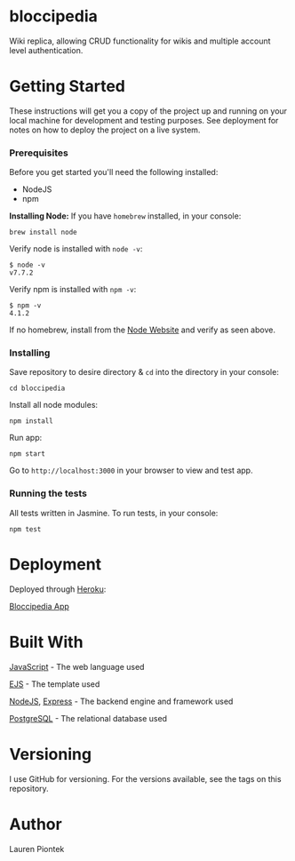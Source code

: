 # bloccipedia
Wiki replica, allowing CRUD functionality for wikis and multiple account level authentication.

# Getting Started
These instructions will get you a copy of the project up and running on your local machine for development and testing purposes. See deployment for notes on how to deploy the project on a live system.

### Prerequisites
Before you get started you'll need the following installed: 
- NodeJS
- npm

**Installing Node:**
If you have `homebrew` installed, in your console: 

`brew install node`

Verify node is installed with `node -v`:

```
$ node -v
v7.7.2
```

Verify npm is installed with `npm -v`:

```
$ npm -v
4.1.2
```

If no homebrew, install from the [Node Website](https://nodejs.org/en/) and verify as seen above.

### Installing
Save repository to desire directory & `cd` into the directory in your console:

`cd bloccipedia`

Install all node modules:

`npm install`

Run app: 

`npm start`

Go to `http://localhost:3000` in your browser to view and test app.

### Running the tests
All tests written in Jasmine. To run tests, in your console:

`npm test`

# Deployment
Deployed through [Heroku](www.heroku.com):

[Bloccipedia App](https://piontekle-bloccipedia.herokuapp.com/)

# Built With
[JavaScript](https://devdocs.io/javascript/) - The web language used

[EJS](https://ejs.co/) - The template used

[NodeJS](https://nodejs.org/en/), [Express](https://expressjs.com/) - The backend engine and framework used

[PostgreSQL](https://www.postgresql.org/) - The relational database used

# Versioning
I use GitHub for versioning. For the versions available, see the tags on this repository.

# Author
Lauren Piontek
